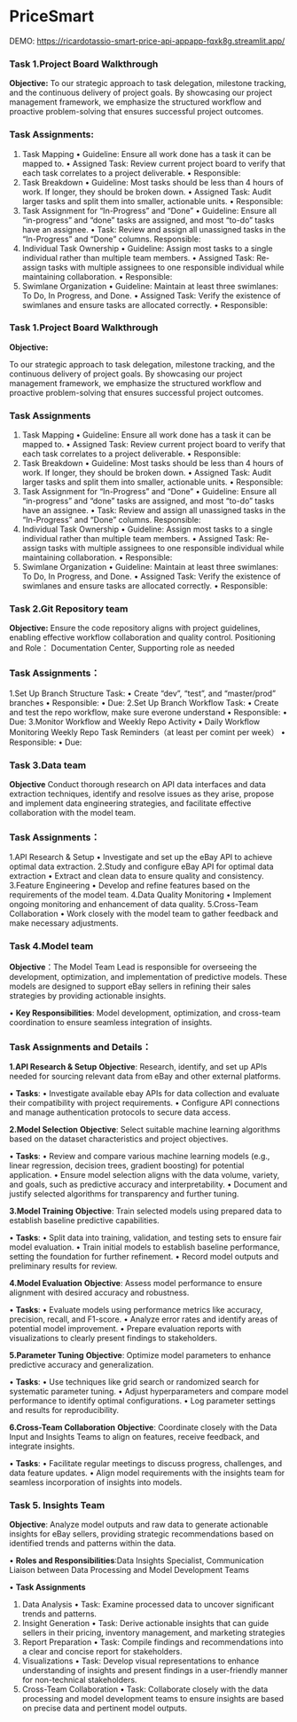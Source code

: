 # PriceSmart

DEMO:
https://ricardotassio-smart-price-api-appapp-fqxk8g.streamlit.app/

### Task 1.Project Board Walkthrough

**Objective:**
To our strategic approach to task delegation, milestone tracking, and the continuous delivery of project goals. By showcasing our project management framework, we emphasize the structured workflow and proactive problem-solving that ensures successful project outcomes.

### Task Assignments:

1. Task Mapping
   • Guideline: Ensure all work done has a task it can be mapped to.
   • Assigned Task: Review current project board to verify that each task correlates to a project deliverable.
   • Responsible:
2. Task Breakdown
   • Guideline: Most tasks should be less than 4 hours of work. If longer, they should be broken down.
   • Assigned Task: Audit larger tasks and split them into smaller, actionable units.
   • Responsible:
3. Task Assignment for “In-Progress” and “Done”
   • Guideline: Ensure all “in-progress” and “done” tasks are assigned, and most “to-do” tasks have an assignee.
   • Task: Review and assign all unassigned tasks in the “In-Progress” and “Done” columns. Responsible:
4. Individual Task Ownership
   • Guideline: Assign most tasks to a single individual rather than multiple team members.
   • Assigned Task: Re-assign tasks with multiple assignees to one responsible individual while maintaining collaboration.
   • Responsible:
5. Swimlane Organization
   • Guideline: Maintain at least three swimlanes: To Do, In Progress, and Done.
   • Assigned Task: Verify the existence of swimlanes and ensure tasks are allocated correctly.
   • Responsible:

### Task 1.Project Board Walkthrough

**Objective:**

To our strategic approach to task delegation, milestone tracking, and the continuous delivery of project goals. By showcasing our project management framework, we emphasize the structured workflow and proactive problem-solving that ensures successful project outcomes.

### Task Assignments

1. Task Mapping
   • Guideline: Ensure all work done has a task it can be mapped to.
   • Assigned Task: Review current project board to verify that each task correlates to a project deliverable.
   • Responsible:
2. Task Breakdown
   • Guideline: Most tasks should be less than 4 hours of work. If longer, they should be broken down.
   • Assigned Task: Audit larger tasks and split them into smaller, actionable units.
   • Responsible:
3. Task Assignment for “In-Progress” and “Done”
   • Guideline: Ensure all “in-progress” and “done” tasks are assigned, and most “to-do” tasks have an assignee.
   • Task: Review and assign all unassigned tasks in the “In-Progress” and “Done” columns. Responsible:
4. Individual Task Ownership
   • Guideline: Assign most tasks to a single individual rather than multiple team members.
   • Assigned Task: Re-assign tasks with multiple assignees to one responsible individual while maintaining collaboration.
   • Responsible:
5. Swimlane Organization
   • Guideline: Maintain at least three swimlanes: To Do, In Progress, and Done.
   • Assigned Task: Verify the existence of swimlanes and ensure tasks are allocated correctly.
   • Responsible:

### Task 2.Git Repository team

**Objective:**
Ensure the code repository aligns with project guidelines, enabling effective workflow collaboration and quality control.
Positioning and Role：
Documentation Center, Supporting role as needed

### Task Assignments：

1.Set Up Branch Structure
Task:
• Create “dev”, “test”, and “master/prod” branches
• Responsible:
• Due:
2.Set Up Branch Workflow
Task:
• Create and test the repo workflow, make sure everone understand
• Responsible:
• Due:
3.Monitor Workflow and Weekly Repo Activity
• Daily Workflow Monitoring Weekly Repo Task Reminders（at least per comint per week）
• Responsible:
• Due:

### Task 3.Data team

**Objective** Conduct thorough research on API data interfaces and data extraction techniques, identify and resolve issues as they arise, propose and implement data engineering strategies, and facilitate effective collaboration with the model team.

### Task Assignments：

1.API Research & Setup
• Investigate and set up the eBay API to achieve optimal data extraction.
2.Study and configure eBay API for optimal data extraction
• Extract and clean data to ensure quality and consistency.
3.Feature Engineering
• Develop and refine features based on the requirements of the model team.
4.Data Quality Monitoring
• Implement ongoing monitoring and enhancement of data quality.
5.Cross-Team Collaboration
• Work closely with the model team to gather feedback and make necessary adjustments.

### Task 4.Model team

**Objective**：The Model Team Lead is responsible for overseeing the development, optimization, and implementation of predictive models. These models are designed to support eBay sellers in refining their sales strategies by providing actionable insights.

• **Key Responsibilities**: Model development, optimization, and cross-team coordination to ensure seamless integration of insights.

### Task Assignments and Details：

**1.API Research & Setup**
**Objective**: Research, identify, and set up APIs needed for sourcing relevant data from eBay and other external platforms.

• **Tasks**:
• Investigate available ebay APIs for data collection and evaluate their compatibility with project requirements.
• Configure API connections and manage authentication protocols to secure data access.

**2.Model Selection**
**Objective**: Select suitable machine learning algorithms based on the dataset characteristics and project objectives.

• **Tasks**:
• Review and compare various machine learning models (e.g., linear regression, decision trees, gradient boosting) for potential application.
• Ensure model selection aligns with the data volume, variety, and goals, such as predictive accuracy and interpretability.
• Document and justify selected algorithms for transparency and further tuning.

**3.Model Training**
**Objective**: Train selected models using prepared data to establish baseline predictive capabilities.

• **Tasks**:
• Split data into training, validation, and testing sets to ensure fair model evaluation.
• Train initial models to establish baseline performance, setting the foundation for further refinement.
• Record model outputs and preliminary results for review.

**4.Model Evaluation**
**Objective**: Assess model performance to ensure alignment with desired accuracy and robustness.

• **Tasks**:
• Evaluate models using performance metrics like accuracy, precision, recall, and F1-score.
• Analyze error rates and identify areas of potential model improvement.
• Prepare evaluation reports with visualizations to clearly present findings to stakeholders.

**5.Parameter Tuning**
**Objective**: Optimize model parameters to enhance predictive accuracy and generalization.

• **Tasks**:
• Use techniques like grid search or randomized search for systematic parameter tuning.
• Adjust hyperparameters and compare model performance to identify optimal configurations.
• Log parameter settings and results for reproducibility.

**6.Cross-Team Collaboration**
**Objective**: Coordinate closely with the Data Input and Insights Teams to align on features, receive feedback, and integrate insights.

• **Tasks**:
• Facilitate regular meetings to discuss progress, challenges, and data feature updates.
• Align model requirements with the insights team for seamless incorporation of insights into models.

### Task 5. Insights Team

**Objective**: Analyze model outputs and raw data to generate actionable insights for eBay sellers, providing strategic recommendations based on identified trends and patterns within the data.

• **Roles and Responsibilities**:Data Insights Specialist, Communication Liaison between Data Processing and Model Development Teams

• **Task Assignments**

1. Data Analysis
   • Task: Examine processed data to uncover significant trends and patterns.
2. Insight Generation
   • Task: Derive actionable insights that can guide sellers in their pricing, inventory management, and marketing strategies
3. Report Preparation
   • Task: Compile findings and recommendations into a clear and concise report for stakeholders.
4. Visualizations
   • Task: Develop visual representations to enhance understanding of insights and present findings in a user-friendly manner for non-technical stakeholders.
5. Cross-Team Collaboration
   • Task: Collaborate closely with the data processing and model development teams to ensure insights are based on precise data and pertinent model outputs.
